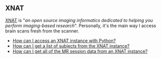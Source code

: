 ## XNAT
[XNAT](https://www.xnat.org/) is "_an open source imaging informatics dedicated to helping you perform imaging-based research_".  Personally, it's the main way I access brain scans fresh from the scanner.

- [How can I access an XNAT instance with Python?](./snippets/access_xnat_with_python.md)
- [How can I get a list of subjects from the XNAT instance?](./snippets/get_subjects_from_xnat.md)
- [How can I get all of the MR session data from an XNAT instance?](./snippets/get_mr_session_data.md)
